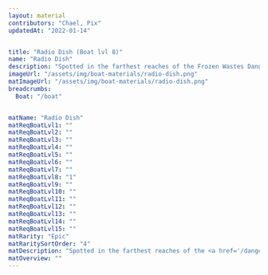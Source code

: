 ```yaml
---
layout: material
contributors: "Chael, Pix"
updatedAt: "2022-01-14"


title: "Radio Dish (Boat lvl 8)"
name: "Radio Dish"
description: "Spotted in the farthest reaches of the Frozen Wastes Danger Zone and marked on your map"
imageUrl: "/assets/img/boat-materials/radio-dish.png"
matImageUrl: "/assets/img/boat-materials/radio-dish.png"
breadcrumbs:
  Boat: "/boat"


matName: "Radio Dish"
matReqBoatLvl1: ""
matReqBoatLvl2: ""
matReqBoatLvl3: ""
matReqBoatLvl4: ""
matReqBoatLvl5: ""
matReqBoatLvl6: ""
matReqBoatLvl7: ""
matReqBoatLvl8: "1"
matReqBoatLvl9: ""
matReqBoatLvl10: ""
matReqBoatLvl11: ""
matReqBoatLvl12: ""
matReqBoatLvl13: ""
matReqBoatLvl14: ""
matReqBoatLvl15: ""
matRarity: "Epic"
matRaritySortOrder: "4"
matDescription: "Spotted in the farthest reaches of the <a href='/danger-zones#frozen-wastes'>Frozen Wastes Danger Zone</a> and marked on your map"
matOverview: ""
---
```



